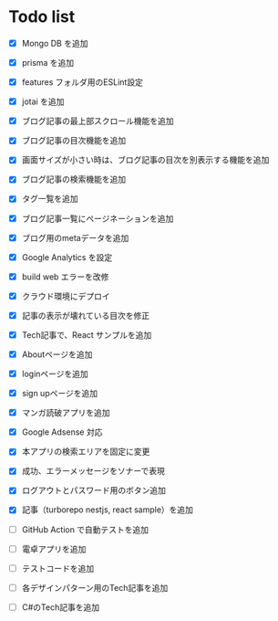# Todo list

- [x] Mongo DB を追加
- [x] prisma を追加
- [x] features フォルダ用のESLint設定
- [x] jotai を追加

- [x] ブログ記事の最上部スクロール機能を追加
- [x] ブログ記事の目次機能を追加
- [x] 画面サイズが小さい時は、ブログ記事の目次を別表示する機能を追加
- [x] ブログ記事の検索機能を追加
- [x] タグ一覧を追加

- [x] ブログ記事一覧にページネーションを追加
- [x] ブログ用のmetaデータを追加
- [x] Google Analytics を設定
- [x] build web エラーを改修
- [x] クラウド環境にデプロイ

- [x] 記事の表示が壊れている目次を修正
- [x] Tech記事で、React サンプルを追加
- [x] Aboutページを追加
- [x] loginページを追加
- [x] sign upページを追加
- [x] マンガ読破アプリを追加
- [x] Google Adsense 対応

- [x] 本アプリの検索エリアを固定に変更
- [x] 成功、エラーメッセージをソナーで表現
- [x] ログアウトとパスワード用のボタン追加
- [x] 記事（turborepo nestjs, react sample）を追加
- [ ] GitHub Action で自動テストを追加
- [ ] 電卓アプリを追加
- [ ] テストコードを追加
- [ ] 各デザインパターン用のTech記事を追加
- [ ] C#のTech記事を追加
